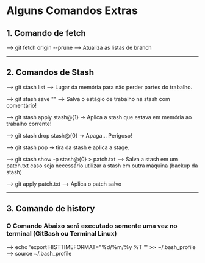 # Alguns Comandos Extras

## 1. Comando de fetch  

--> git fetch origin --prune --> Atualiza as listas de branch
****
  
## 2. Comandos de Stash  

--> git stash list --> Lugar da memória para não perder partes do trabalho.  

--> git stash save "<mensagem>" --> Salva o estágio de trabalho na stash com comentário!  

--> git stash apply stash@{1} -> Aplica a stash que estava em memória ao trabalho corrente!  
  
--> git stash drop stash@{0} -> Apaga... Perigoso!  

--> git stash pop -> tira da stash e aplica a stage.  

--> git stash show -p stash@{0} > patch.txt --> Salva a stash em um patch.txt caso seja necessário utilizar a stash em outra máquina (backup da stash)  
    
--> git apply patch.txt --> Aplica o patch salvo
****  

## 3. Comando de history  

### O Comando Abaixo será executado somente uma vez no terminal (GitBash ou Terminal Linux)
--> echo 'export HISTTIMEFORMAT="%d/%m/%y %T "' >> ~/.bash_profile  
--> source ~/.bash_profile
